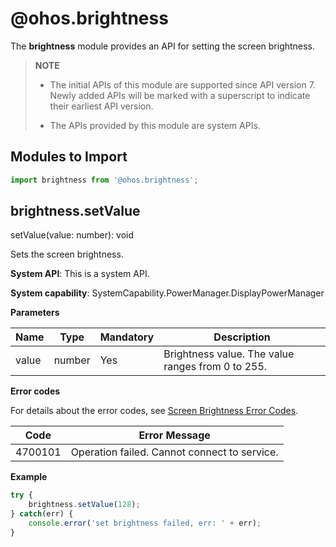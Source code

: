 # @ohos.brightness

The **brightness** module provides an API for setting the screen brightness.

> **NOTE**
>
> - The initial APIs of this module are supported since API version 7. Newly added APIs will be marked with a superscript to indicate their earliest API version.
>
> - The APIs provided by this module are system APIs.

## Modules to Import

```js
import brightness from '@ohos.brightness';
```

## brightness.setValue

setValue(value: number): void

Sets the screen brightness.

**System API**: This is a system API.

**System capability**: SystemCapability.PowerManager.DisplayPowerManager

**Parameters**

| Name| Type  | Mandatory| Description                   |
| ------ | ------ | ---- | ----------------------- |
| value  | number | Yes  | Brightness value. The value ranges from 0 to 255.|

**Error codes**

For details about the error codes, see [Screen Brightness Error Codes](../errorcodes/errorcode-brightness.md).

| Code  | Error Message   |
|---------|---------|
| 4700101 | Operation failed. Cannot connect to service.|

**Example**

```js
try {
    brightness.setValue(128);
} catch(err) {
    console.error('set brightness failed, err: ' + err);
}
```
